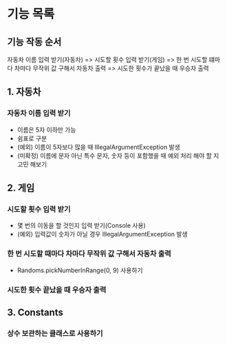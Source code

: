 # 기능 목록

## 기능 작동 순서
자동차 이름 입력 받기(자동차)
=> 시도할 횟수 입력 받기(게임)
=> 한 번 시도할 떄마다 차마다 무작위 값 구해서 자동차 출력
=> 시도한 횟수가 끝났을 때 우승자 출력

## 1. 자동차 
### 자동차 이름 입력 받기
- 이름은 5자 이하만 가능
- 쉼표로 구분
- (예외) 이름이 5자보다 많을 때 IllegalArgumentException 발생
- (미확정) 이름에 문자 아닌 특수 문자, 숫자 등이 포함했을 때 예외 처리 해야 할 지 고민 해보기

## 2. 게임
### 시도할 횟수 입력 받기
- 몇 번의 이동을 할 것인지 입력 받기(Console 사용)
- (예외) 입력값이 숫자가 아닐 경우 IllegalArgumentException 발생
### 한 번 시도할 때마다 차마다 무작위 값 구해서 자동차 출력
- Randoms.pickNumberInRange(0, 9) 사용하기
### 시도한 횟수 끝났을 때 우승자 출력

## 3. Constants
### 상수 보관하는 클래스로 사용하기